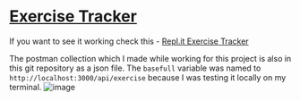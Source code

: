 # [Exercise Tracker](https://www.freecodecamp.org/learn/apis-and-microservices/apis-and-microservices-projects/exercise-tracker)
If you want to see it working check this - [Repl.it Exercise Tracker](https://replit.com/@SaharshR/boilerplate-project-exercisetracker)

The postman collection which I made while working for this project is also in this git repository as a json file. The `basefull` variable was named to `http://localhost:3000/api/exercise` because I was testing it locally on my terminal. 
![image](https://user-images.githubusercontent.com/48884865/114442669-6be8bf00-9bea-11eb-9e6f-587344909888.png)


